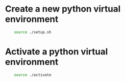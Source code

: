 # Create a new python virtual environment
```bash
    source ./setup.sh
```

# Activate a python virtual environment
```bash
    source ./activate
```